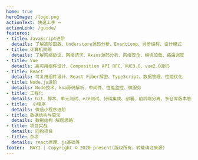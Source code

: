 ```yaml
---
home: true
heroImage: /logo.png
actionText: 快速上手 →
actionLink: /guide/
features:
- title: JavaScript进阶
  details: 了解高阶函数、Underscore源码分析、EventLoop、异步编程、设计模式
- title: 计算机网络
  details: 了解网络协议、网络请求、Axios源码分析、网络安全、模块加载、路由调度
- title: Vue
  details: 高可用组件设计、Composition API RFC、VUE3.0、vue2.0源码
- title: React
  details: 可复用组件设计、React Fiber解密、TypeScript、数据管理、性能优化
- title: Node.js进阶
  details: Node技术、koa源码解析、中间件、性能监控、微服务
- title: 工程化
  details: Git、脚本、单元测试、e2e测试、持续集成、部署、前后端分离、多仓库版本管理、代理抓包、内网穿透、mock、远程调试、server-x
- title:  小程序
  details: 微信小程序进阶
- title: 数据结构与算法
  details: 数据结构 解题思路 
- title: 项目实战
  details: 同构项目
- title: 杂项
  details: react原理、js基础等
footer:  MAYI | Copyright © 2020-present(版权所有，转载请注来源)
---
```

